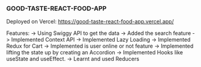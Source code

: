 ### GOOD-TASTE-REACT-FOOD-APP

Deployed on Vercel: https://good-taste-react-food-app.vercel.app/

Features:
-> Using Swiggy API to get the data
-> Added the search feature
-> Implemented Context API
-> Implemented Lazy Loading
-> Implemented Redux for Cart
-> Implemented is user online or not feature
-> Implemented lifting the state up by creating an Accordion
-> Implemented Hooks like useState and useEffect.
-> Learnt and used Reducers
